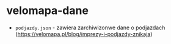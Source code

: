 # velomapa-dane

* `podjazdy.json` - zawiera zarchiwizonwe dane o podjazdach (https://velomapa.pl/blog/imprezy-i-podjazdy-znikaja)
